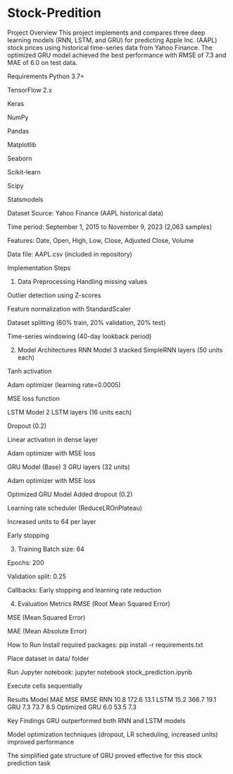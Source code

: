 # Stock-Predition

Project Overview
This project implements and compares three deep learning models (RNN, LSTM, and GRU) for predicting Apple Inc. (AAPL) stock prices using historical time-series data from Yahoo Finance. The optimized GRU model achieved the best performance with RMSE of 7.3 and MAE of 6.0 on test data.

Requirements
Python 3.7+

TensorFlow 2.x

Keras

NumPy

Pandas

Matplotlib

Seaborn

Scikit-learn

Scipy

Statsmodels

Dataset
Source: Yahoo Finance (AAPL historical data)

Time period: September 1, 2015 to November 9, 2023 (2,063 samples)

Features: Date, Open, High, Low, Close, Adjusted Close, Volume

Data file: AAPL.csv (included in repository)

Implementation Steps
1. Data Preprocessing
Handling missing values

Outlier detection using Z-scores

Feature normalization with StandardScaler

Dataset splitting (60% train, 20% validation, 20% test)

Time-series windowing (40-day lookback period)

2. Model Architectures
RNN Model
3 stacked SimpleRNN layers (50 units each)

Tanh activation

Adam optimizer (learning rate=0.0005)

MSE loss function

LSTM Model
2 LSTM layers (16 units each)

Dropout (0.2)

Linear activation in dense layer

Adam optimizer with MSE loss

GRU Model (Base)
3 GRU layers (32 units)

Adam optimizer with MSE loss

Optimized GRU Model
Added dropout (0.2)

Learning rate scheduler (ReduceLROnPlateau)

Increased units to 64 per layer

Early stopping

3. Training
Batch size: 64

Epochs: 200

Validation split: 0.25

Callbacks: Early stopping and learning rate reduction

4. Evaluation Metrics
RMSE (Root Mean Squared Error)

MSE (Mean Squared Error)

MAE (Mean Absolute Error)

How to Run
Install required packages: pip install -r requirements.txt

Place dataset in data/ folder

Run Jupyter notebook: jupyter notebook stock_prediction.ipynb

Execute cells sequentially

Results
Model	MAE	MSE	RMSE
RNN	10.8	172.6	13.1
LSTM	15.2	366.7	19.1
GRU	7.3	73.7	8.5
Optimized GRU	6.0	53.5	7.3


Key Findings
GRU outperformed both RNN and LSTM models

Model optimization techniques (dropout, LR scheduling, increased units) improved performance

The simplified gate structure of GRU proved effective for this stock prediction task
